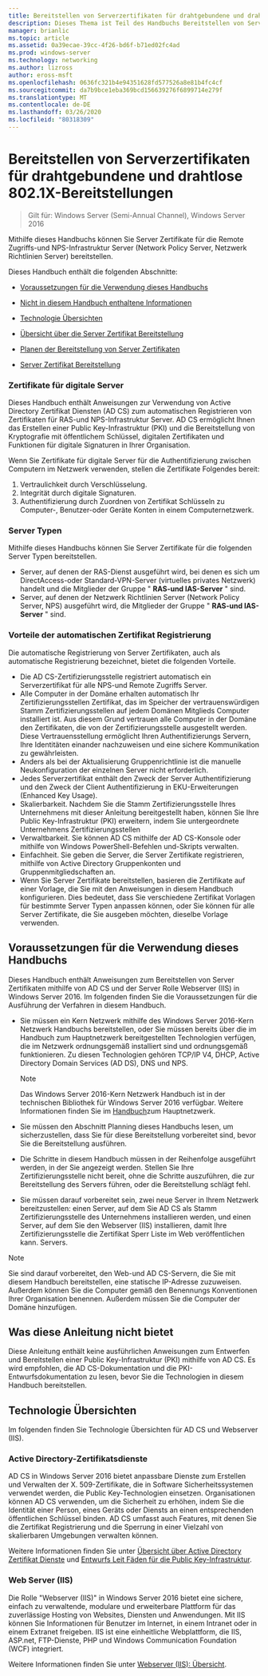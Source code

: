 ```yaml
---
title: Bereitstellen von Serverzertifikaten für drahtgebundene und drahtlose 802.1X-Bereitstellungen
description: Dieses Thema ist Teil des Handbuchs Bereitstellen von Server Zertifikaten für drahtlose und drahtlose 802.1 x-bereit Stellungen.
manager: brianlic
ms.topic: article
ms.assetid: 0a39ecae-39cc-4f26-bd6f-b71ed02fc4ad
ms.prod: windows-server
ms.technology: networking
ms.author: lizross
author: eross-msft
ms.openlocfilehash: 0636fc321b4e94351628fd577526a8e81b4fc4cf
ms.sourcegitcommit: da7b9bce1eba369bcd156639276f6899714e279f
ms.translationtype: MT
ms.contentlocale: de-DE
ms.lasthandoff: 03/26/2020
ms.locfileid: "80318309"
---
```

# <a name="deploy-server-certificates-for-8021x-wired-and-wireless-deployments"></a>Bereitstellen von Serverzertifikaten für drahtgebundene und drahtlose 802.1X-Bereitstellungen

>Gilt für: Windows Server (Semi-Annual Channel), Windows Server 2016

Mithilfe dieses Handbuchs können Sie Server Zertifikate für die Remote Zugriffs-und NPS-Infrastruktur Server (Network Policy Server, Netzwerk Richtlinien Server) bereitstellen.   

Dieses Handbuch enthält die folgenden Abschnitte:  

-   [Voraussetzungen für die Verwendung dieses Handbuchs](#bkmk_pre)  

-   [Nicht in diesem Handbuch enthaltene Informationen](#bkmk_not)  

-   [Technologie Übersichten](#bkmk_tech)  

-   [Übersicht über die Server Zertifikat Bereitstellung](Server-Certificate-Deployment-Overview.md)  

-   [Planen der Bereitstellung von Server Zertifikaten](Server-Certificate-Deployment-Planning.md)  

-   [Server Zertifikat Bereitstellung](Server-Certificate-Deployment.md)  

### <a name="digital-server-certificates"></a>**Zertifikate für digitale Server**  
Dieses Handbuch enthält Anweisungen zur Verwendung von Active Directory Zertifikat Diensten (AD CS) zum automatischen Registrieren von Zertifikaten für RAS-und NPS-Infrastruktur Server. AD CS ermöglicht Ihnen das Erstellen einer Public Key-Infrastruktur (PKI) und die Bereitstellung von Kryptografie mit öffentlichem Schlüssel, digitalen Zertifikaten und Funktionen für digitale Signaturen in Ihrer Organisation.  

Wenn Sie Zertifikate für digitale Server für die Authentifizierung zwischen Computern im Netzwerk verwenden, stellen die Zertifikate Folgendes bereit:   

1. Vertraulichkeit durch Verschlüsselung.  
2. Integrität durch digitale Signaturen.  
3. Authentifizierung durch Zuordnen von Zertifikat Schlüsseln zu Computer-, Benutzer-oder Geräte Konten in einem Computernetzwerk.  

### <a name="server-types"></a>**Server Typen**  
Mithilfe dieses Handbuchs können Sie Server Zertifikate für die folgenden Server Typen bereitstellen.  
- Server, auf denen der RAS-Dienst ausgeführt wird, bei denen es sich um DirectAccess-oder Standard-VPN-Server (virtuelles privates Netzwerk) handelt und die Mitglieder der Gruppe " **RAS-und IAS-Server** " sind.  
- Server, auf denen der Netzwerk Richtlinien Server (Network Policy Server, NPS) ausgeführt wird, die Mitglieder der Gruppe " **RAS-und IAS-Server** " sind.  

### <a name="advantages-of-certificate-autoenrollment"></a>**Vorteile der automatischen Zertifikat Registrierung**  
Die automatische Registrierung von Server Zertifikaten, auch als automatische Registrierung bezeichnet, bietet die folgenden Vorteile.  

- Die AD CS-Zertifizierungsstelle registriert automatisch ein Serverzertifikat für alle NPS-und Remote Zugriffs Server.  
- Alle Computer in der Domäne erhalten automatisch Ihr Zertifizierungsstellen Zertifikat, das im Speicher der vertrauenswürdigen Stamm Zertifizierungsstellen auf jedem Domänen Mitglieds Computer installiert ist. Aus diesem Grund vertrauen alle Computer in der Domäne den Zertifikaten, die von der Zertifizierungsstelle ausgestellt werden. Diese Vertrauensstellung ermöglicht Ihren Authentifizierungs Servern, Ihre Identitäten einander nachzuweisen und eine sichere Kommunikation zu gewährleisten.  
- Anders als bei der Aktualisierung Gruppenrichtlinie ist die manuelle Neukonfiguration der einzelnen Server nicht erforderlich.  
- Jedes Serverzertifikat enthält den Zweck der Server Authentifizierung und den Zweck der Client Authentifizierung in EKU-Erweiterungen (Enhanced Key Usage).  
- Skalierbarkeit. Nachdem Sie die Stamm Zertifizierungsstelle Ihres Unternehmens mit dieser Anleitung bereitgestellt haben, können Sie Ihre Public Key-Infrastruktur (PKI) erweitern, indem Sie untergeordnete Unternehmens Zertifizierungsstellen  
- Verwaltbarkeit. Sie können AD CS mithilfe der AD CS-Konsole oder mithilfe von Windows PowerShell-Befehlen und-Skripts verwalten.  
- Einfachheit. Sie geben die Server, die Server Zertifikate registrieren, mithilfe von Active Directory Gruppenkonten und Gruppenmitgliedschaften an.   
- Wenn Sie Server Zertifikate bereitstellen, basieren die Zertifikate auf einer Vorlage, die Sie mit den Anweisungen in diesem Handbuch konfigurieren. Dies bedeutet, dass Sie verschiedene Zertifikat Vorlagen für bestimmte Server Typen anpassen können, oder Sie können für alle Server Zertifikate, die Sie ausgeben möchten, dieselbe Vorlage verwenden.  

## <a name="prerequisites-for-using-this-guide"></a><a name="bkmk_pre"></a>Voraussetzungen für die Verwendung dieses Handbuchs  

Dieses Handbuch enthält Anweisungen zum Bereitstellen von Server Zertifikaten mithilfe von AD CS und der Server Rolle Webserver (IIS) in Windows Server 2016. Im folgenden finden Sie die Voraussetzungen für die Ausführung der Verfahren in diesem Handbuch.  

- Sie müssen ein Kern Netzwerk mithilfe des Windows Server 2016-Kern Netzwerk Handbuchs bereitstellen, oder Sie müssen bereits über die im Handbuch zum Hauptnetzwerk bereitgestellten Technologien verfügen, die im Netzwerk ordnungsgemäß installiert sind und ordnungsgemäß funktionieren. Zu diesen Technologien gehören TCP/IP V4, DHCP, Active Directory Domain Services (AD DS), DNS und NPS.  
  >[!NOTE]
  >Das Windows Server 2016-Kern Netzwerk Handbuch ist in der technischen Bibliothek für Windows Server 2016 verfügbar. Weitere Informationen finden Sie im [Handbuch](../../../core-network-guide/Core-Network-Guide.md)zum Hauptnetzwerk.

- Sie müssen den Abschnitt Planning dieses Handbuchs lesen, um sicherzustellen, dass Sie für diese Bereitstellung vorbereitet sind, bevor Sie die Bereitstellung ausführen.  
- Die Schritte in diesem Handbuch müssen in der Reihenfolge ausgeführt werden, in der Sie angezeigt werden. Stellen Sie Ihre Zertifizierungsstelle nicht bereit, ohne die Schritte auszuführen, die zur Bereitstellung des Servers führen, oder die Bereitstellung schlägt fehl.  
- Sie müssen darauf vorbereitet sein, zwei neue Server in Ihrem Netzwerk bereitzustellen: einen Server, auf dem Sie AD CS als Stamm Zertifizierungsstelle des Unternehmens installieren werden, und einen Server, auf dem Sie den Webserver (IIS) installieren, damit Ihre Zertifizierungsstelle die Zertifikat Sperr Liste im Web veröffentlichen kann. Servers.   

>[!NOTE]  
>Sie sind darauf vorbereitet, den Web-und AD CS-Servern, die Sie mit diesem Handbuch bereitstellen, eine statische IP-Adresse zuzuweisen. Außerdem können Sie die Computer gemäß den Benennungs Konventionen Ihrer Organisation benennen. Außerdem müssen Sie die Computer der Domäne hinzufügen.  

## <a name="what-this-guide-does-not-provide"></a><a name="bkmk_not"></a>Was diese Anleitung nicht bietet  
Diese Anleitung enthält keine ausführlichen Anweisungen zum Entwerfen und Bereitstellen einer Public Key-Infrastruktur (PKI) mithilfe von AD CS. Es wird empfohlen, die AD CS-Dokumentation und die PKI-Entwurfsdokumentation zu lesen, bevor Sie die Technologien in diesem Handbuch bereitstellen.   

## <a name="technology-overviews"></a><a name="bkmk_tech"></a>Technologie Übersichten  
Im folgenden finden Sie Technologie Übersichten für AD CS und Webserver (IIS).  

### <a name="active-directory-certificate-services"></a>Active Directory-Zertifikatsdienste  
AD CS in Windows Server 2016 bietet anpassbare Dienste zum Erstellen und Verwalten der X. 509-Zertifikate, die in Software Sicherheitssystemen verwendet werden, die Public Key-Technologien einsetzen. Organisationen können AD CS verwenden, um die Sicherheit zu erhöhen, indem Sie die Identität einer Person, eines Geräts oder Diensts an einen entsprechenden öffentlichen Schlüssel binden. AD CS umfasst auch Features, mit denen Sie die Zertifikat Registrierung und die Sperrung in einer Vielzahl von skalierbaren Umgebungen verwalten können.  

Weitere Informationen finden Sie unter [Übersicht über Active Directory Zertifikat Dienste](https://technet.microsoft.com/library/hh831740.aspx) und [Entwurfs Leit Fäden für die Public Key-Infrastruktur](https://social.technet.microsoft.com/wiki/contents/articles/2901.public-key-infrastructure-design-guidance.aspx).  

### <a name="web-server-iis"></a>Web Server (IIS)  

Die Rolle "Webserver (IIS)" in Windows Server 2016 bietet eine sichere, einfach zu verwaltende, modulare und erweiterbare Plattform für das zuverlässige Hosting von Websites, Diensten und Anwendungen. Mit IIS können Sie Informationen für Benutzer im Internet, in einem Intranet oder in einem Extranet freigeben. IIS ist eine einheitliche Webplattform, die IIS, ASP.net, FTP-Dienste, PHP und Windows Communication Foundation (WCF) integriert.  

Weitere Informationen finden Sie unter [Webserver (IIS): Übersicht](https://technet.microsoft.com/library/hh831725.aspx).  
